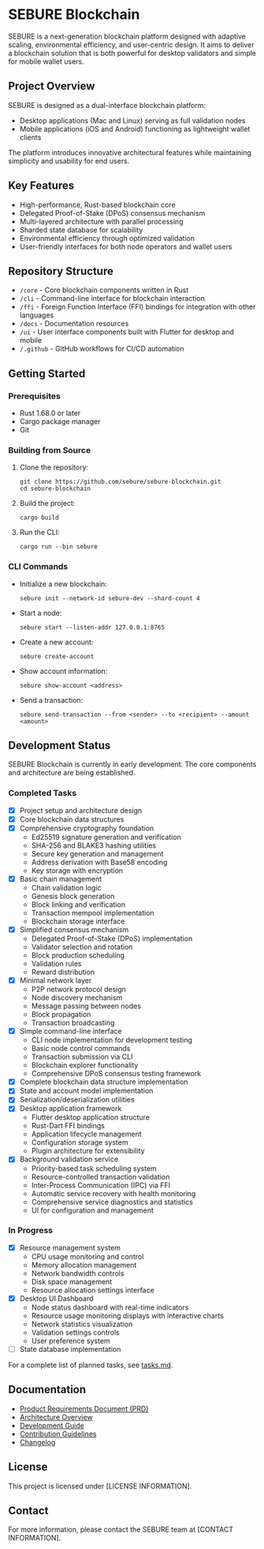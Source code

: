 # SEBURE Blockchain

SEBURE is a next-generation blockchain platform designed with adaptive scaling, environmental efficiency, and user-centric design. It aims to deliver a blockchain solution that is both powerful for desktop validators and simple for mobile wallet users.

## Project Overview

SEBURE is designed as a dual-interface blockchain platform:
- Desktop applications (Mac and Linux) serving as full validation nodes
- Mobile applications (iOS and Android) functioning as lightweight wallet clients

The platform introduces innovative architectural features while maintaining simplicity and usability for end users.

## Key Features

- High-performance, Rust-based blockchain core
- Delegated Proof-of-Stake (DPoS) consensus mechanism
- Multi-layered architecture with parallel processing
- Sharded state database for scalability
- Environmental efficiency through optimized validation
- User-friendly interfaces for both node operators and wallet users

## Repository Structure

- `/core` - Core blockchain components written in Rust
- `/cli` - Command-line interface for blockchain interaction
- `/ffi` - Foreign Function Interface (FFI) bindings for integration with other languages
- `/docs` - Documentation resources
- `/ui` - User interface components built with Flutter for desktop and mobile
- `/.github` - GitHub workflows for CI/CD automation

## Getting Started

### Prerequisites

- Rust 1.68.0 or later
- Cargo package manager
- Git

### Building from Source

1. Clone the repository:
   ```
   git clone https://github.com/sebure/sebure-blockchain.git
   cd sebure-blockchain
   ```

2. Build the project:
   ```
   cargo build
   ```

3. Run the CLI:
   ```
   cargo run --bin sebure
   ```

### CLI Commands

- Initialize a new blockchain:
  ```
  sebure init --network-id sebure-dev --shard-count 4
  ```

- Start a node:
  ```
  sebure start --listen-addr 127.0.0.1:8765
  ```

- Create a new account:
  ```
  sebure create-account
  ```

- Show account information:
  ```
  sebure show-account <address>
  ```

- Send a transaction:
  ```
  sebure send-transaction --from <sender> --to <recipient> --amount <amount>
  ```

## Development Status

SEBURE Blockchain is currently in early development. The core components and architecture are being established.

### Completed Tasks

- [x] Project setup and architecture design
- [x] Core blockchain data structures
- [x] Comprehensive cryptography foundation
  - Ed25519 signature generation and verification
  - SHA-256 and BLAKE3 hashing utilities
  - Secure key generation and management
  - Address derivation with Base58 encoding
  - Key storage with encryption
- [x] Basic chain management
  - Chain validation logic
  - Genesis block generation
  - Block linking and verification
  - Transaction mempool implementation
  - Blockchain storage interface
- [x] Simplified consensus mechanism
  - Delegated Proof-of-Stake (DPoS) implementation
  - Validator selection and rotation
  - Block production scheduling
  - Validation rules
  - Reward distribution
- [x] Minimal network layer
  - P2P network protocol design
  - Node discovery mechanism
  - Message passing between nodes
  - Block propagation
  - Transaction broadcasting
- [x] Simple command-line interface
  - CLI node implementation for development testing
  - Basic node control commands
  - Transaction submission via CLI
  - Blockchain explorer functionality
  - Comprehensive DPoS consensus testing framework
- [x] Complete blockchain data structure implementation
- [x] State and account model implementation
- [x] Serialization/deserialization utilities
- [x] Desktop application framework
  - Flutter desktop application structure
  - Rust-Dart FFI bindings
  - Application lifecycle management
  - Configuration storage system
  - Plugin architecture for extensibility
- [x] Background validation service
  - Priority-based task scheduling system
  - Resource-controlled transaction validation
  - Inter-Process Communication (IPC) via FFI
  - Automatic service recovery with health monitoring
  - Comprehensive service diagnostics and statistics
  - UI for configuration and management

### In Progress

- [x] Resource management system
  - CPU usage monitoring and control
  - Memory allocation management
  - Network bandwidth controls
  - Disk space management
  - Resource allocation settings interface
- [x] Desktop UI Dashboard
  - Node status dashboard with real-time indicators
  - Resource usage monitoring displays with interactive charts
  - Network statistics visualization
  - Validation settings controls
  - User preference system
- [ ] State database implementation

For a complete list of planned tasks, see [tasks.md](tasks.md).

## Documentation

- [Product Requirements Document (PRD)](PRD.md)
- [Architecture Overview](ARCHITECTURE.md)
- [Development Guide](DEVELOPMENT.md)
- [Contribution Guidelines](CONTRIBUTING.md)
- [Changelog](CHANGELOG.md)

## License

This project is licensed under [LICENSE INFORMATION].

## Contact

For more information, please contact the SEBURE team at [CONTACT INFORMATION].
